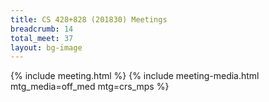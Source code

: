 ```yaml
---
title: CS 428+828 (201830) Meetings
breadcrumb: 14
total_meet: 37
layout: bg-image
---
```

{% include meeting.html %}
{% include meeting-media.html mtg_media=off_med mtg=crs_mps %}
